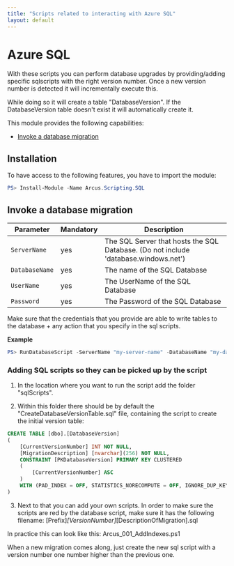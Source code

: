 ```yaml
---
title: "Scripts related to interacting with Azure SQL"
layout: default
---
```


# Azure SQL

With these scripts you can perform database upgrades by providing/adding specific sqlscripts with the right version number.
Once a new version number is detected it will incrementally execute this.

While doing so it will create a table "DatabaseVersion".
If the DatabaseVersion table doesn't exist it will automatically create it.

This module provides the following capabilities:
- [Invoke a database migration](#invoke-a-database-migration)

## Installation

To have access to the following features, you have to import the module:

```powershell
PS> Install-Module -Name Arcus.Scripting.SQL
```

## Invoke a database migration

| Parameter         | Mandatory | Description                                                                         |
| ----------------- | --------- | ----------------------------------------------------------------------------------- |
| `ServerName`      | yes       | The SQL Server that hosts the SQL Database. (Do not include 'database.windows.net') |
| `DatabaseName`    | yes       | The name of the SQL Database                                                        |
| `UserName`        | yes       | The UserName of the SQL Database                                                    |
| `Password`        | yes       | The Password of the SQL Database                                                    |


Make sure that the credentials that you provide are able to write tables to the database + any action that you specify in the sql scripts.

**Example**

```powershell
PS> RunDatabaseScript -ServerName "my-server-name" -DatabaseName "my-database-name" -Username "my-sql-username" -Password "my-sql-password"
```

### Adding SQL scripts so they can be picked up by the script

1. In the location where you want to run the script add the folder "sqlScripts".

2. Within this folder there should be by default the "CreateDatabaseVersionTable.sql" file, containing the script to create the initial version table:

```sql
CREATE TABLE [dbo].[DatabaseVersion]
(
    [CurrentVersionNumber] INT NOT NULL,
    [MigrationDescription] [nvarchar](256) NOT NULL,
    CONSTRAINT [PKDatabaseVersion] PRIMARY KEY CLUSTERED
    ( 	
        [CurrentVersionNumber] ASC
    )
    WITH (PAD_INDEX = OFF, STATISTICS_NORECOMPUTE = OFF, IGNORE_DUP_KEY = OFF, ALLOW_ROW_LOCKS = ON, ALLOW_PAGE_LOCKS = ON)
)
```

3. Next to that you can add your own scripts. In order to make sure the scripts are red by the database script, make sure it has the following filename:
[Prefix]_[VersionNumber]_[DescriptionOfMigration].sql

In practice this can look like this:
Arcus_001_AddIndexes.ps1

When a new migration comes along, just create the new sql script with a version number one number higher than the previous one.
